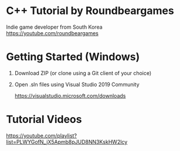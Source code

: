 # C++ Tutorial by Roundbeargames

Indie game developer from South Korea
<br>
https://youtube.com/roundbeargames


# Getting Started (Windows)

1. Download ZIP (or clone using a Git client of your choice)

2. Open .sln files using Visual Studio 2019 Community

    https://visualstudio.microsoft.com/downloads


# Tutorial Videos

https://youtube.com/playlist?list=PLWYGofN_jX5Apmb8pJUD8NN3KskHW2lcy

